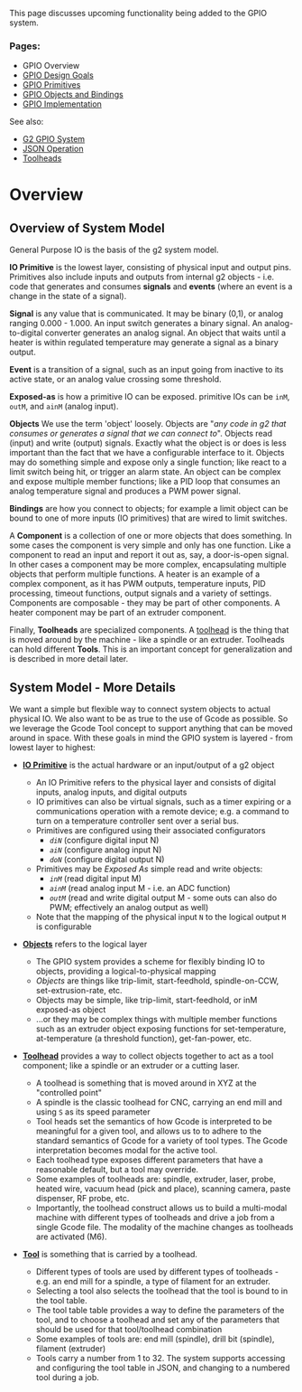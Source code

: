 This page discusses upcoming functionality being added to the GPIO system.<br>

### Pages:
- GPIO Overview
- [GPIO Design Goals](gpio-design-goals)
- [GPIO Primitives](gpio-primitives)
- [GPIO Objects and Bindings](gpio-objects-and-binding)
- [GPIO Implementation](gpio-implementation)

See also:
- [G2 GPIO System](Digital-IO)
- [JSON Operation](JSON-Operation)
- [Toolheads](Toolheads)

# Overview
## Overview of System Model
General Purpose IO is the basis of the g2 system model. 

**IO Primitive** is the lowest layer, consisting of physical input and output pins. Primitives also include inputs and outputs from internal g2 objects - i.e. code that generates and consumes **signals** and **events** (where an event is a change in the state of a signal).

**Signal** is any value that is communicated. It may be binary (0,1), or analog ranging 0.000 - 1.000. An input switch generates a binary signal. An analog-to-digital converter generates an analog signal. An object that waits until a heater is within regulated temperature may generate a signal as a binary output.

**Event** is a transition of a signal, such as an input going from inactive to its active state, or an analog value crossing some threshold.

**Exposed-as** is how a primitive IO can be exposed. primitive IOs can be `inM`, `outM`, and `ainM` (analog input).

**Objects** We use the term 'object' loosely. Objects are "_any code in g2 that consumes or generates a signal that we can connect to_". Objects read (input) and write (output) signals. Exactly what the object is or does is less important than the fact that we have a configurable interface to it. Objects may do something simple and expose only a single function; like react to a limit switch being hit, or trigger an alarm state. An object can be complex and expose multiple member functions; like a PID loop that consumes an analog temperature signal and produces a PWM power signal.

**Bindings** are how you connect to objects; for example a limit object can be bound to one of more inputs (IO primitives) that are wired to limit switches.

A **Component** is a collection of one or more objects that does something. In some cases the component is very simple and only has one function. Like a component to read an input and report it out as, say, a door-is-open signal. In other cases a component may be more complex, encapsulating multiple objects that perform multiple functions. A heater is an example of a complex component, as it has PWM outputs, temperature inputs, PID processing, timeout functions, output signals and a variety of settings. Components are composable - they may be part of other components. A heater component may be part of an extruder component.

Finally, **Toolheads** are specialized components.  A [toolhead](Toolheads) is the thing that is moved around by the machine - like a spindle or an extruder. Toolheads can hold different **Tools**. This is an important concept for generalization and is described in more detail later.

## System Model - More Details
We want a simple but flexible way to connect system objects to actual physical IO. We also want to be as true to the use of Gcode as possible. So we leverage the Gcode Tool concept to support anything that can be moved around in space. With these goals in mind the GPIO system is layered - from lowest layer to highest:

- **[IO Primitive](#io-primitives)** is the actual hardware or an input/output of a g2 object
  - An IO Primitive refers to the physical layer and consists of digital inputs, analog inputs, and digital outputs
  - IO primitives can also be virtual signals, such as a timer expiring or a communications operation with a remote device; e.g. a command to turn on a temperature controller sent over a serial bus.
  - Primitives are configured using their associated configurators
    - _`diN`_ (configure digital input N)
    - _`aiN`_ (configure analog input N)
    - _`doN`_ (configure digital output N)
  - Primitives may be _Exposed As_ simple read and write objects: 
    - _`inM`_  (read digital input M)
    - _`ainM`_ (read analog input M - i.e. an ADC function)
    - _`outM`_ (read and write digital output M - some outs can also do PWM; effectively an analog output as well)
  - Note that the mapping of the physical input `N` to the logical output `M` is configurable

- **[Objects](#objects-and-binding)** refers to the logical layer
  - The GPIO system provides a scheme for flexibly binding IO to objects, providing a logical-to-physical mapping
  - _Objects_ are things like trip-limit, start-feedhold, spindle-on-CCW, set-extrusion-rate, etc.
  - Objects may be simple, like trip-limit, start-feedhold, or inM exposed-as object
  - ...or they may be complex things with multiple member functions such as an extruder object exposing functions for set-temperature, at-temperature (a threshold function), get-fan-power, etc.

- **[Toolhead](#toolheads-and-tools)** provides a way to collect objects together to act as a tool component; like a spindle or an extruder or a cutting laser.
  - A toolhead is something that is moved around in XYZ at the "controlled point"
  - A spindle is the classic toolhead for CNC, carrying an end mill and using `S` as its speed parameter
  - Tool heads set the semantics of how Gcode is interpreted to be meaningful for a given tool, and allows us to to adhere to the standard semantics of Gcode for a variety of tool types. The Gcode interpretation becomes modal for the active tool.
  - Each toolhead type exposes different parameters that have a reasonable default, but a tool may override.
  - Some examples of toolheads are: spindle, extruder, laser, probe, heated wire, vacuum head (pick and place), scanning camera, paste dispenser, RF probe, etc.
  - Importantly, the toolhead construct allows us to build a multi-modal machine with different types of toolheads and drive a job from a single Gcode file. The modality of the machine changes as toolheads are activated (M6).

- **[Tool](#toolheads-and-tools)** is something that is carried by a toolhead.
  - Different types of tools are used by different types of toolheads - e.g. an end mill for a spindle, a type of filament for an extruder.
  - Selecting a tool also selects the toolhead that the tool is bound to in the tool table.  
  - The tool table table provides a way to define the parameters of the tool, and to choose a toolhead and set any of the parameters that should be used for that tool/toolhead combination
  - Some examples of tools are: end mill (spindle), drill bit (spindle), filament (extruder)
  - Tools carry a number from 1 to 32. The system supports accessing and configuring the tool table in JSON, and changing to a numbered tool during a job.
